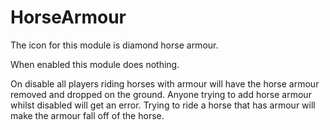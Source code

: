 HorseArmour
===========

The icon for this module is diamond horse armour.

When enabled this module does nothing.

On disable all players riding horses with armour will have the horse armour removed
and dropped on the ground. Anyone trying to add horse armour whilst disabled will
get an error. Trying to ride a horse that has armour will make the armour fall off of the
horse.